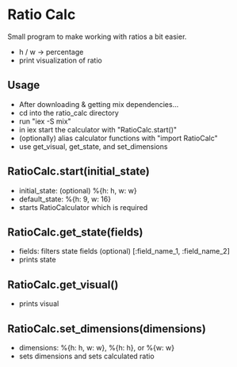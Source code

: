 # Ratio Calc

Small program to make working with ratios a bit easier.

- h / w -> percentage
- print visualization of ratio

## Usage

- After downloading & getting mix dependencies...
- cd into the ratio_calc directory
- run "iex -S mix"
- in iex start the calculator with "RatioCalc.start()"
- (optionally) alias calculator functions with "import RatioCalc"
- use get_visual, get_state, and set_dimensions

## RatioCalc.start(initial_state)

- initial_state: (optional) %{h: h, w: w}
- default_state: %{h: 9, w: 16}
- starts RatioCalculator which is required

## RatioCalc.get_state(fields)

- fields: filters state fields (optional) [:field_name_1, :field_name_2]
- prints state

## RatioCalc.get_visual()

- prints visual

## RatioCalc.set_dimensions(dimensions)

- dimensions: %{h: h, w: w}, %{h: h}, or %{w: w}
- sets dimensions and sets calculated ratio
